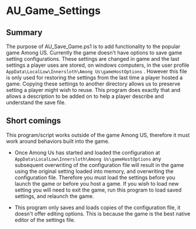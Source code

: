 # AU_Game_Settings

## Summary
The purpose of AU_Save_Game.ps1 is to add functionality to the popular game Among US.  Currently the game doesn't have options to save game setting configurations.  These settings are changed in game and the last settings a player uses are stored, on windows computers, in the user profile `AppData\LocalLow\Innersloth\Among Us\gameHostOptions` . However this file is only used for restoring the settings from the last time a player hosted a game.  Copying these settings to another directory allows us to preserve setting a player might wish to reuse.  This program does exactly that and allows a description to be added on to help a player describe and understand the save file.

## Short comings
This program/script works outside of the game Among US, therefore it must work around behaviors built into the game.

* Once Among Us has started and loaded the configuration at `AppData\LocalLow\Innersloth\Among Us\gameHostOptions` any subsequent overwriting of the configuration file will result in the game using the original setting loaded into memory, and overwriting the configuration file.  Therefore you must load the settings before you launch the game or before you host a game.  If you wish to load new setting you will need to exit the game, run this program to load saved settings, and relaunch the game.

* This program only saves and loads copies of the configuration file, it doesn't offer editing options.  This is because the game is the best native editor of the settings file.

